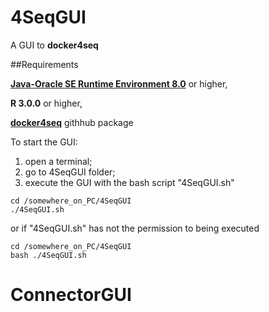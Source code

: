 # 4SeqGUI
A GUI to **docker4seq**

##Requirements

[**Java-Oracle SE Runtime Environment 8.0**](http://www.oracle.com/technetwork/java/javase/downloads/jdk8-downloads-2133151.html) or higher,

**R 3.0.0** or higher, 

[**docker4seq**](https://github.com/kendomaniac/docker4seq) githhub package


To start the GUI:
1. open a terminal;
2. go to 4SeqGUI folder;
3. execute the GUI with the bash script "4SeqGUI.sh"

```
cd /somewhere_on_PC/4SeqGUI
./4SeqGUI.sh
```
or if "4SeqGUI.sh" has not the permission to being executed

```
cd /somewhere_on_PC/4SeqGUI
bash ./4SeqGUI.sh
```






# ConnectorGUI
